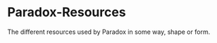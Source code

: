 <!-- ![Artemis](https://github.com/ArtemisDevGroup/Artemis-Resources/blob/main/Text/ArtemisWithLogo.png) -->
# Paradox-Resources
The different resources used by Paradox in some way, shape or form.

<!--
## Background
The different background images in the loader.

## Logos
The different sizes and formats of logotypes.

## Text
The different sizes, content and configurations of the Artemis font.
-->
